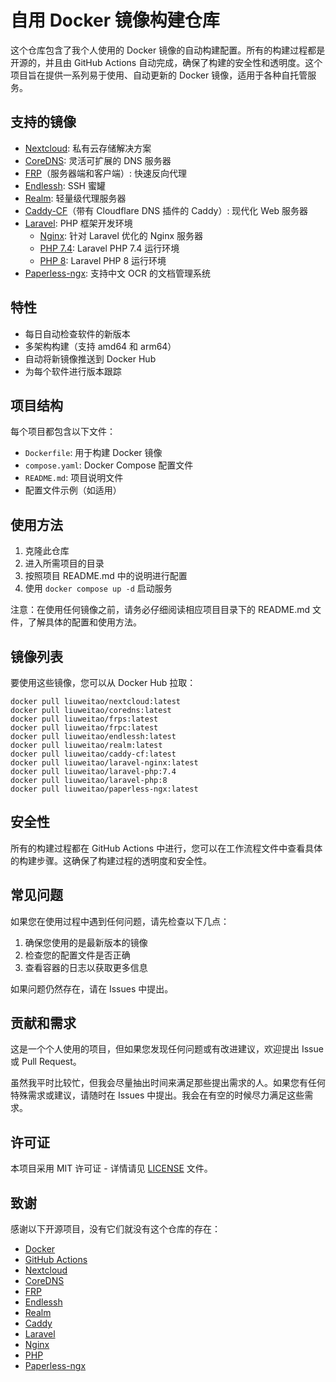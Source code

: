 # 自用 Docker 镜像构建仓库

这个仓库包含了我个人使用的 Docker 镜像的自动构建配置。所有的构建过程都是开源的，并且由 GitHub Actions 自动完成，确保了构建的安全性和透明度。这个项目旨在提供一系列易于使用、自动更新的 Docker 镜像，适用于各种自托管服务。

## 支持的镜像

- [Nextcloud](./nextcloud): 私有云存储解决方案
- [CoreDNS](./coredns): 灵活可扩展的 DNS 服务器
- [FRP](./frp)（服务器端和客户端）: 快速反向代理
- [Endlessh](./endlessh): SSH 蜜罐
- [Realm](./realm): 轻量级代理服务器
- [Caddy-CF](./caddy-cf)（带有 Cloudflare DNS 插件的 Caddy）: 现代化 Web 服务器
- [Laravel](./laravel): PHP 框架开发环境
  - [Nginx](./laravel/nginx): 针对 Laravel 优化的 Nginx 服务器
  - [PHP 7.4](./laravel/php7.4): Laravel PHP 7.4 运行环境
  - [PHP 8](./laravel/php8): Laravel PHP 8 运行环境
- [Paperless-ngx](./paperless-ngx): 支持中文 OCR 的文档管理系统

## 特性

- 每日自动检查软件的新版本
- 多架构构建（支持 amd64 和 arm64）
- 自动将新镜像推送到 Docker Hub
- 为每个软件进行版本跟踪

## 项目结构

每个项目都包含以下文件：
- `Dockerfile`: 用于构建 Docker 镜像
- `compose.yaml`: Docker Compose 配置文件
- `README.md`: 项目说明文件
- 配置文件示例（如适用）

## 使用方法

1. 克隆此仓库
2. 进入所需项目的目录
3. 按照项目 README.md 中的说明进行配置
4. 使用 `docker compose up -d` 启动服务

注意：在使用任何镜像之前，请务必仔细阅读相应项目目录下的 README.md 文件，了解具体的配置和使用方法。

## 镜像列表

要使用这些镜像，您可以从 Docker Hub 拉取：

```
docker pull liuweitao/nextcloud:latest
docker pull liuweitao/coredns:latest
docker pull liuweitao/frps:latest
docker pull liuweitao/frpc:latest
docker pull liuweitao/endlessh:latest
docker pull liuweitao/realm:latest
docker pull liuweitao/caddy-cf:latest
docker pull liuweitao/laravel-nginx:latest
docker pull liuweitao/laravel-php:7.4
docker pull liuweitao/laravel-php:8
docker pull liuweitao/paperless-ngx:latest
```

## 安全性

所有的构建过程都在 GitHub Actions 中进行，您可以在工作流程文件中查看具体的构建步骤。这确保了构建过程的透明度和安全性。

## 常见问题

如果您在使用过程中遇到任何问题，请先检查以下几点：

1. 确保您使用的是最新版本的镜像
2. 检查您的配置文件是否正确
3. 查看容器的日志以获取更多信息

如果问题仍然存在，请在 Issues 中提出。

## 贡献和需求

这是一个个人使用的项目，但如果您发现任何问题或有改进建议，欢迎提出 Issue 或 Pull Request。

虽然我平时比较忙，但我会尽量抽出时间来满足那些提出需求的人。如果您有任何特殊需求或建议，请随时在 Issues 中提出。我会在有空的时候尽力满足这些需求。

## 许可证

本项目采用 MIT 许可证 - 详情请见 [LICENSE](LICENSE) 文件。

## 致谢

感谢以下开源项目，没有它们就没有这个仓库的存在：

- [Docker](https://www.docker.com/)
- [GitHub Actions](https://github.com/features/actions)
- [Nextcloud](https://nextcloud.com/)
- [CoreDNS](https://coredns.io/)
- [FRP](https://github.com/fatedier/frp)
- [Endlessh](https://github.com/skeeto/endlessh)
- [Realm](https://github.com/zhboner/realm)
- [Caddy](https://caddyserver.com/)
- [Laravel](https://laravel.com/)
- [Nginx](https://nginx.org/)
- [PHP](https://www.php.net/)
- [Paperless-ngx](https://docs.paperless-ngx.com/)
